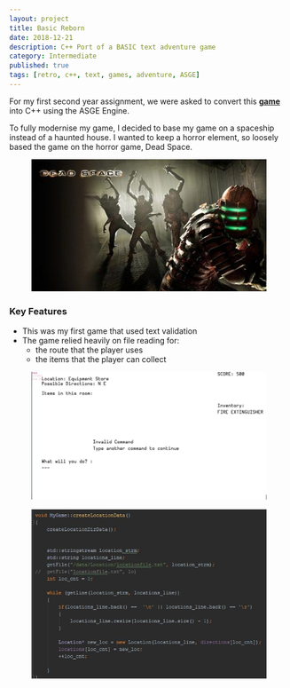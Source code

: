 ```yaml
---
layout: project
title: Basic Reborn
date: 2018-12-21
description: C++ Port of a BASIC text adventure game
category: Intermediate
published: true
tags: [retro, c++, text, games, adventure, ASGE]
---
```


For my first second year assignment, we were asked to convert this **[game](http://www.colorcomputerarchive.com/coco/Documents/Books/Write%20Your%20Own%20Adventure%20Programs%20(1983)(Usborne).pdf)** into C++ using the ASGE Engine.

To fully modernise my game, I decided to base my game on a spaceship instead of a haunted house. I wanted to keep a horror element, so loosely based the game on the horror game, Dead Space.
<figure>
    <img src="../assets/img/deadspace.JPG">
 </figure>
    
  ### Key Features
 - This was my first game that used text validation
 - The game relied heavily on file reading for:
    - the route that the player uses
    - the items that the player can collect
  <figure> 
    <img src="../assets/img/BR1.JPG">
   </figure>
   
   <figure>
    <img src="../assets/img/BR2.JPG">
   </figure>
    
    
    
